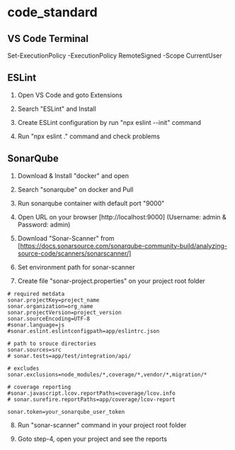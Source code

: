 # code_standard

## VS Code Terminal
 
Set-ExecutionPolicy -ExecutionPolicy RemoteSigned -Scope CurrentUser

## ESLint

1. Open VS Code and goto Extensions

2. Search "ESLint" and Install

3. Create ESLint configuration by run "npx eslint --init" command

4. Run "npx eslint ." command and check problems




## SonarQube

1. Download & Install "docker" and open

2. Search "sonarqube" on docker and Pull

3. Run sonarqube container with default port "9000"

4. Open URL on your browser [http://localhost:9000] (Username: admin & Password: admin)

5. Download "Sonar-Scanner" from [https://docs.sonarsource.com/sonarqube-community-build/analyzing-source-code/scanners/sonarscanner/]

6. Set environment path for sonar-scanner

7. Create file "sonar-project.properties" on your project root folder
```
# required metdata
sonar.projectKey=project_name
sonar.organization=org_name
sonar.projectVersion=project_version
sonar.sourceEncoding=UTF-8
#sonar.language=js
#sonar.eslint.eslintconfigpath=app/eslintrc.json

# path to srouce directories
sonar.sources=src
# sonar.tests=app/test/integration/api/

# excludes
sonar.exclusions=node_modules/*,coverage/*,vendor/*,migration/*

# coverage reporting
#sonar.javascript.lcov.reportPaths=coverage/lcov.info
# sonar.surefire.reportPaths=app/coverage/lcov-report

sonar.token=your_sonarqube_user_token
```

8. Run "sonar-scanner" command in your project root folder

9. Goto step-4, open your project and see the reports
